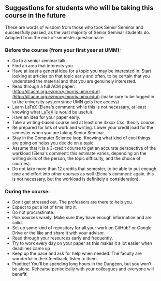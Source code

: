 ## Suggestions for students who will be taking this course in the future 

These are words of wisdom from those who took Senior Seminar and successfully passed, as the vast majority of Senior Seminar students do. Adapted from the end-of-semester questionnaire.

### Before the course (from your first year at UMM):
- Go to a senior seminar talk.
- Find an area that interests you.
- Have at least a general idea for a topic you may be interested in. Start looking at articles on that topic early and often, to be certain that you understand the material and that you are genuinely interested.
- Read through a full ACM paper: [http://dl.acm.org.ezproxy.morris.umn.edu/](http://dl.acm.org.ezproxy.morris.umn.edu/) (make sure to be logged in to the university system since UMN gets free access)
- Learn LaTeX (Elena's comment: while this is not necessary, at least knowing what [LaTeX](https://en.wikipedia.org/wiki/LaTeX)
is would be useful).
- Have an idea for your paper early.
- Take a writing-based course and at least one 4xxxx Csci theory course.
- Be prepared for lots of work and writing. Lower your credit load for the semester when you are taking Senior Seminar.
- Stay in the Computer Science loop. Knowing what kind of cool things are going on helps you decide on a topic.
- Assume that it is a 3-credit course to get an accurate perspective of the workload (Elena's comment: this estimate varies, depending on the writing skills of the person, the topic difficulty, and the choice of sources).
- Do not take more than 12 credits that semester, to be able to put enough time and effort into other courses as well (Elena's comment: again, this is not necessary, but the workload is definitely a consideration). 

### During the course:

- Don't get stressed out. The professors are there to help you.
- Expect to put a lot of time into it.
- Do not procrastinate.
- Pick sources wisely. Make sure they have enough information and are solid.
- Set up some kind of repository for all your work on GitHub? or Google Drive or the like and share it with your advisor.
- Read through your resources early and frequently.
- Try to work every day on your paper as this makes it a lot easier when deadlines came up
- Keep up the pace and ask for help when needed. The faculty are wonderful in their feedback, listen to them.
- Practice! You'll be spending long hours in the Dungeon, but you won't be alone. Rehearse periodically with your colleagues and everyone will benefit! 
